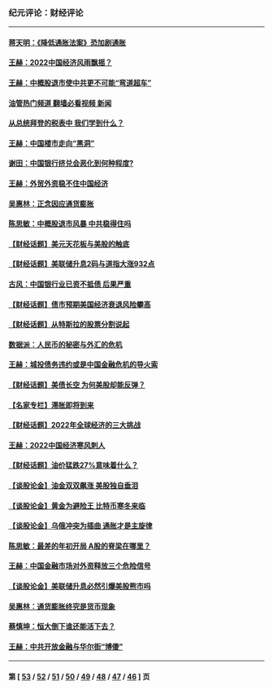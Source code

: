 ### 纪元评论：财经评论
---
#### [蒋天明：《降低通胀法案》恐加剧通胀](../../pages/nsc1026/n13806996.md?09170330) 
#### [王赫：2022中国经济风雨飘摇？](../../pages/nsc1026/n13803207.md?09170330) 
#### [王赫：中概股退市使中共更不可能“弯道超车”](../../pages/nsc1026/n13802858.md?09170330) 
#### [油管热门频道 翻墙必看视频 新闻](ok?09170330)
#### [从总统拜登的税表中 我们学到什么？](../../pages/nsc1026/n13773081.md?09170330) 
#### [王赫：中国楼市走向“黑洞”](../../pages/nsc1026/n13770647.md?09170330) 
#### [谢田：中国银行挤兑会恶化到何种程度?](../../pages/nsc1026/n13766965.md?09170330) 
#### [王赫：外贸外资稳不住中国经济](../../pages/nsc1026/n13753933.md?09170330) 
#### [吴惠林：正念因应通货膨胀](../../pages/nsc1026/n13750350.md?09170330) 
#### [陈思敏：中概股退市风暴 中共稳得住吗](../../pages/nsc1026/n13738978.md?09170330) 
#### [【财经话题】美元天花板与美股的触底](../../pages/nsc1026/n13736495.md?09170330) 
#### [【财经话题】美联储升息2码与道指大涨932点](../../pages/nsc1026/n13727377.md?09170330) 
#### [古风：中国银行业已资不抵债 后果严重](../../pages/nsc1026/n13726111.md?09170330) 
#### [【财经话题】债市预期美国经济衰退风险攀高](../../pages/nsc1026/n13698043.md?09170330) 
#### [【财经话题】从特斯拉的股票分割说起](../../pages/nsc1026/n13679733.md?09170330) 
#### [数据派：人民币的秘密与外汇的危机](../../pages/nsc1026/n13667092.md?09170330) 
#### [王赫：城投债务违约或是中国金融危机的导火索](../../pages/nsc1026/n13665322.md?09170330) 
#### [【财经话题】美债长空 为何美股却能反弹？](../../pages/nsc1026/n13665895.md?09170330) 
#### [【名家专栏】滞胀即将到来](../../pages/nsc1026/n13658171.md?09170330) 
#### [【财经话题】2022年全球经济的三大挑战](../../pages/nsc1026/n13654423.md?09170330) 
#### [王赫：2022中国经济寒风刺人](../../pages/nsc1026/n13651403.md?09170330) 
#### [【财经话题】油价猛跌27%意味着什么？](../../pages/nsc1026/n13648767.md?09170330) 
#### [【谈股论金】油金双双飙涨 美股独自垂泪](../../pages/nsc1026/n13631742.md?09170330) 
#### [【谈股论金】黄金为避险王 比特币寒冬来临](../../pages/nsc1026/n13600406.md?09170330) 
#### [【谈股论金】乌俄冲突为插曲 通胀才是主旋律](../../pages/nsc1026/n13576797.md?09170330) 
#### [陈思敏：最差的年初开局 A股的脊梁在哪里？](../../pages/nsc1026/n13558359.md?09170330) 
#### [王赫：中国金融市场对外资释放三个危险信号](../../pages/nsc1026/n13546389.md?09170330) 
#### [【谈股论金】美联储升息必然引爆美股熊市吗](../../pages/nsc1026/n13519194.md?09170330) 
#### [吴惠林：通货膨胀终究是货币现象](../../pages/nsc1026/n13512979.md?09170330) 
#### [蔡慎坤：恒大倒下谁还能活下去？](../../pages/nsc1026/n13501831.md?09170330) 
#### [王赫：中共开放金融与华尔街“博傻”](../../pages/nsc1026/n13501138.md?09170330) 

---
#### 第 [ [53](./53.md?09170330) / [52](./52.md?09170330) / [51](./51.md?09170330) / [50](./50.md?09170330) / [49](./49.md?09170330) / [48](./48.md?09170330) / [47](./47.md?09170330) / [46](./46.md?09170330) ] 页
